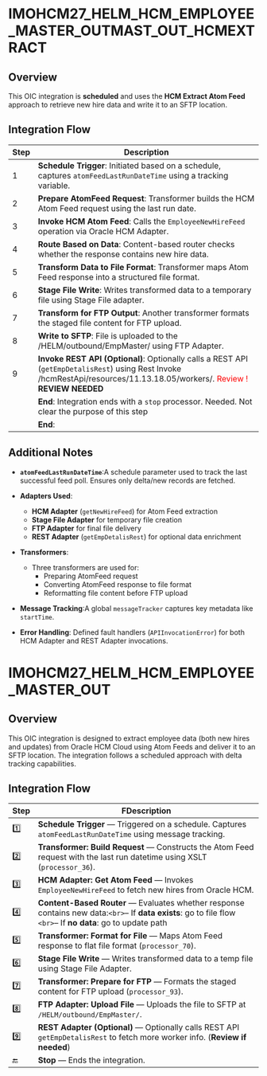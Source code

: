 # IMOHCM27_HELM_HCM_EMPLOYEE_MASTER_OUTMAST_OUT_HCMEXTRACT
## Overview
This OIC integration is **scheduled** and uses the **HCM Extract Atom Feed** approach to retrieve new hire data and write it to an SFTP location.

## Integration Flow
| Step  | Description                                                                                                                                        |
| ----- | -------------------------------------------------------------------------------------------------------------------------------------------------- |
| 1 | **Schedule Trigger**: Initiated based on a schedule, captures `atomFeedLastRunDateTime` using a tracking variable.       |
| 2 | **Prepare AtomFeed Request**: Transformer builds the HCM Atom Feed request using the last run date.                       |
| 3 | **Invoke HCM Atom Feed**: Calls the `EmployeeNewHireFeed` operation via Oracle HCM Adapter.                           |
| 4 | **Route Based on Data**: Content-based router checks whether the response contains new hire data.                         |
| 5 | **Transform Data to File Format**: Transformer maps Atom Feed response into a structured file format.                     |
| 6 | **Stage File Write**: Writes transformed data to a temporary file using Stage File adapter.                               |
| 7 | **Transform for FTP Output**: Another transformer formats the staged file content for FTP upload.                         |
| 8 | **Write to SFTP**: File is uploaded to the /HELM/outbound/EmpMaster/ using FTP Adapter.                                  |
| 9 | **Invoke REST API (Optional)**: Optionally calls a REST API (`getEmpDetalisRest`) using Rest Invoke /hcmRestApi/resources/11.13.18.05/workers/.  <font color='red'>Review !</font> **REVIEW NEEDED**
|    | **End**: Integration ends with a `stop` processor.   Needed. Not clear the purpose of this step</font>
|    | **End**:                                                                                      |

## Additional Notes

- **`atomFeedLastRunDateTime`**:A schedule parameter used to track the last successful feed poll. Ensures only delta/new records are fetched.
- **Adapters Used**:

  - **HCM Adapter** (`getNewHireFeed`) for Atom Feed extraction
  - **Stage File Adapter** for temporary file creation
  - **FTP Adapter** for final file delivery
  - **REST Adapter** (`getEmpDetalisRest`) for optional data enrichment
- **Transformers**:
  - Three transformers are used for:
    - Preparing AtomFeed request
    - Converting AtomFeed response to file format
    - Reformatting file content before FTP upload
- **Message Tracking**:A global `messageTracker` captures key metadata like `startTime`.
- **Error Handling**:
  Defined fault handlers (`APIInvocationError`) for both HCM Adapter and REST Adapter invocations.

# IMOHCM27_HELM_HCM_EMPLOYEE_MASTER_OUT
## Overview
This OIC integration is designed to extract employee data (both new hires and updates) from Oracle HCM Cloud using Atom Feeds and deliver it to an SFTP location. The integration follows a scheduled approach with delta tracking capabilities.

## Integration Flow

| Step  | FDescription                                                                                                                                                                       |
| ----- | -------------------------------------------------------------------------------------------------------------------------------------------------------------------------------------- |
| 1️⃣ | **Schedule Trigger** — Triggered on a schedule. Captures `atomFeedLastRunDateTime` using message tracking.                                                                    |
| 2️⃣ | **Transformer: Build Request** — Constructs the Atom Feed request with the last run datetime using XSLT (`processor_36`).                                                     |
| 3️⃣ | **HCM Adapter: Get Atom Feed** — Invokes `EmployeeNewHireFeed` to fetch new hires from Oracle HCM.                                                                            |
| 4️⃣ | **Content-Based Router** — Evaluates whether response contains new data:`<br>`– If **data exists**: go to file flow `<br>`– If **no data**: go to update path |
| 5️⃣ | **Transformer: Format for File** — Maps Atom Feed response to flat file format (`processor_70`).                                                                              |
| 6️⃣ | **Stage File Write** — Writes transformed data to a temp file using Stage File Adapter.                                                                                         |
| 7️⃣ | **Transformer: Prepare for FTP** — Formats the staged content for FTP upload (`processor_93`).                                                                                |
| 8️⃣ | **FTP Adapter: Upload File** — Uploads the file to SFTP at `/HELM/outbound/EmpMaster/`.                                                                                       |
| 9️⃣ | **REST Adapter (Optional)** — Optionally calls REST API `getEmpDetalisRest` to fetch more worker info. (**Review if needed**)                                           |
| 🔚    | **Stop** — Ends the integration.                                                                                                                                                |

<!--stackedit_data:
eyJoaXN0b3J5IjpbNjU4NjcwMzM0LDEzNDcxMzY5NDUsLTExNj
MwMTcxMzcsMzYwMDgzNDQyLC0xMDc4MjYwNzA1LDE0MTUzNDg4
MTUsLTExMTQ4NzY2NTEsLTgyNzk0NTY4NiwtNjIyMTQ0NzExXX
0=
-->
